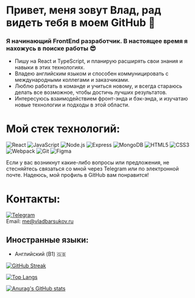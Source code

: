 # Привет, меня зовут Влад, рад видеть тебя в моем GitHub 👋

### Я начинающий FrontEnd разработчик. В настоящее время я нахожусь в поиске работы 😎
* Пишу на React и TypeScript, и планирую расширять свои знания и навыки в этих технологиях.
* Владею английским языком и способен коммуницировать с международными коллегами и заказчиками.
* Люблю работать в команде и учиться новому, и всегда стараюсь делать все возможное, чтобы достичь лучших результатов.
* Интересуюсь взаимодействием фронт-энда и бэк-энда, и изучатаю новые технологии и подходы в этой области.
  
# Мой стек технологий:
![React](https://img.shields.io/badge/-React-090909?style=for-the-badge&logo=React)
![JavaScript](https://img.shields.io/badge/-JavaScript-090909?style=for-the-badge&logo=JavaScript)
![Node.js](https://img.shields.io/badge/-Node.js-090909?style=for-the-badge&logo=Node.js)
![Express](https://img.shields.io/badge/-Express-090909?style=for-the-badge&logo=Express)
![MongoDB](https://img.shields.io/badge/-MongoDB-090909?style=for-the-badge&logo=MongoDB)
![HTML5](https://img.shields.io/badge/-HTML5-090909?style=for-the-badge&logo=HTML5)
![CSS3](https://img.shields.io/badge/-CSS3-090909?style=for-the-badge&logo=CSS3)
![Webpack](https://img.shields.io/badge/-Webpack-090909?style=for-the-badge&logo=Webpack)
![Git](https://img.shields.io/badge/-Git-090909?style=for-the-badge&logo=Git)
![Figma](https://img.shields.io/badge/-Figma-090909?style=for-the-badge&logo=Figma)

Если у вас возникнут какие-либо вопросы или предложения, не стесняйтесь связаться со мной через Telegram или по электронной почте. Надеюсь, мой профиль в GitHub вам понравится!

# Контакты:
[![Telegram](https://img.shields.io/badge/-Telegram-090909?style=for-the-badge&logo=Telegram)](https://t.me/vlad_barsukov)  
Email: me@vladbarsukov.ru

## Иностранные языки:
- Английский (B1) :uk:

[![GitHub Streak](https://streak-stats.demolab.com/?user=vladbarsukov&theme=dark)](https://git.io/streak-stats)

[![Top Langs](https://github-readme-stats.vercel.app/api/top-langs/?username=vladbarsukov&layout=compact)](https://github.com/anuraghazra/github-readme-stats)

[![Anurag's GitHub stats](https://github-readme-stats.vercel.app/api?username=vladbarsukov)](https://github.com/anuraghazra/github-readme-stats)
<!--
**vladbarsukov/vladbarsukov** is a ✨ _special_ ✨ repository because its `README.md` (this file) appears on your GitHub profile.

Here are some ideas to get you started:

- 🔭 I’m currently working on ...
- 🌱 I’m currently learning ...
- 👯 I’m looking to collaborate on ...
- 🤔 I’m looking for help with ...
- 💬 Ask me about ...
- 📫 How to reach me: ...
- 😄 Pronouns: ...
- ⚡ Fun fact: ...
-->

